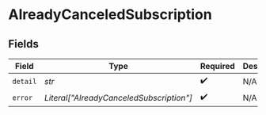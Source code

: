 # AlreadyCanceledSubscription


## Fields

| Field                                    | Type                                     | Required                                 | Description                              |
| ---------------------------------------- | ---------------------------------------- | ---------------------------------------- | ---------------------------------------- |
| `detail`                                 | *str*                                    | :heavy_check_mark:                       | N/A                                      |
| `error`                                  | *Literal["AlreadyCanceledSubscription"]* | :heavy_check_mark:                       | N/A                                      |